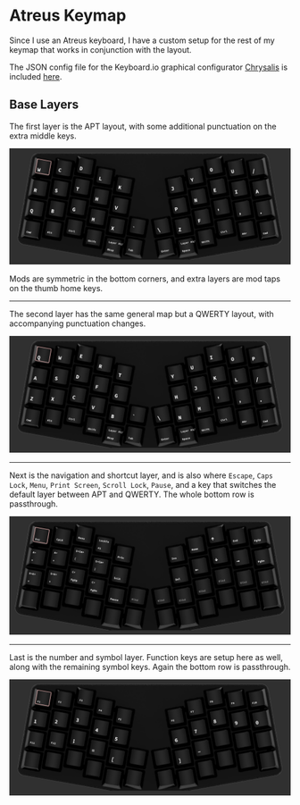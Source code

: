 # Atreus Keymap

Since I use an Atreus keyboard, I have a custom setup for the rest of my keymap that works in conjunction with the layout.

The JSON config file for the Keyboard.io graphical configurator [Chrysalis](https://github.com/keyboardio/Chrysalis) is included [here](APT.json).

## Base Layers

The first layer is the APT layout, with some additional punctuation on the extra middle keys.

![APT](Layer1.png)

Mods are symmetric in the bottom corners, and extra layers are mod taps on the thumb home keys.

---

The second layer has the same general map but a QWERTY layout, with accompanying punctuation changes.

![QWERTY](Layer2.png)

---

Next is the navigation and shortcut layer, and is also where `Escape`, `Caps Lock`, `Menu`, `Print Screen`, `Scroll Lock`, `Pause`, and a key that switches the default layer between APT and QWERTY. The whole bottom row is passthrough.

![Nav](Layer3.png)

---

Last is the number and symbol layer. Function keys are setup here as well, along with the remaining symbol keys. Again the bottom row is passthrough.

![Num](Layer4.png)
